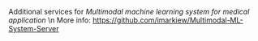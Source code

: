 Additional services for *Multimodal machine learning system for medical application* \n
More info: https://github.com/imarkiew/Multimodal-ML-System-Server